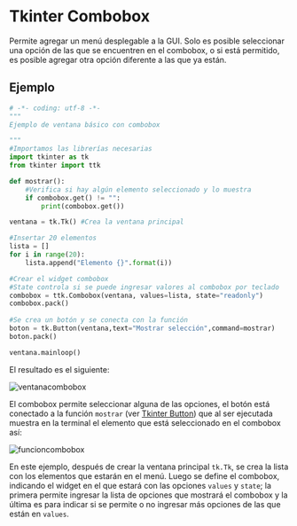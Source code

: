 # Tkinter Combobox
Permite agregar un menú desplegable a la GUI. Solo es posible seleccionar una opción de las que se encuentren en el combobox, o si está permitido, es posible agregar otra opción diferente a las que ya están.

## Ejemplo

```python
# -*- coding: utf-8 -*-
"""
Ejemplo de ventana básico con combobox

"""
#Importamos las librerías necesarias
import tkinter as tk
from tkinter import ttk

def mostrar():
    #Verifica si hay algún elemento seleccionado y lo muestra
    if combobox.get() != "":
        print(combobox.get())

ventana = tk.Tk() #Crea la ventana principal

#Insertar 20 elementos
lista = []
for i in range(20):
    lista.append("Elemento {}".format(i))

#Crear el widget combobox
#State controla si se puede ingresar valores al combobox por teclado
combobox = ttk.Combobox(ventana, values=lista, state="readonly")
combobox.pack()
        
#Se crea un botón y se conecta con la función
boton = tk.Button(ventana,text="Mostrar selección",command=mostrar)
boton.pack()

ventana.mainloop()
```
El resultado es el siguiente:

![ventanacombobox](https://user-images.githubusercontent.com/58320351/128614265-f42fdb53-ea17-4800-9673-c0414374ce7b.png)

El combobox permite seleccionar alguna de las opciones, el botón está conectado a la función `mostrar` (ver [Tkinter Button](https://juan-suarezp.github.io/Tk/content/button.html)) que al ser ejecutada muestra en la terminal el elemento que está seleccionado en el combobox así:

![funcioncombobox](https://user-images.githubusercontent.com/58320351/128614267-4cdededd-0382-44fd-8fe2-3ff22ed67d79.png)

En este ejemplo, después de crear la ventana principal `tk.Tk`, se crea la lista con los elementos que estarán en el menú. Luego se define el combobox, indicando el widget en el que estará con las opciones `values` y `state`; la primera permite ingresar la lista de opciones que mostrará el combobox y la última es para indicar si se permite o no ingresar más opciones de las que están en `values`.
